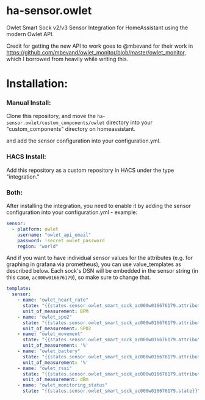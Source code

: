 # ha-sensor.owlet
Owlet Smart Sock v2/v3 Sensor Integration for HomeAssistant using the modern Owlet API.

Credit for getting the new API to work goes to @mbevand for their work in https://github.com/mbevand/owlet_monitor/blob/master/owlet_monitor, which I borrowed from heavily while writing this.

# Installation:
### Manual Install:
Clone this repository, and move the `ha-sensor.owlet/custom_components/owlet` directory into your "custom_components" directory on homeassistant.

 and add the sensor configuration into your configuration.yml.

### HACS Install:

Add this repository as a custom repository in HACS under the type "integration."

### Both:

After installing the integration, you need to enable it by adding the sensor configuration into your configuration.yml - example:
```yaml
sensor:
  - platform: owlet
    username: "owlet_api_email"
    password: !secret owlet_password
    region: "world"
```
And if you want to have individual sensor values for the attributes (e.g. for graphing in grafana via prometheus), you can use value_templates as described below. Each sock's DSN will be embedded in the sensor string (in this case, `ac000w016676179`), so make sure to change that.
```yaml
template:
  sensor:
    - name: "owlet_heart_rate"
      state: "{{states.sensor.owlet_smart_sock_ac000w016676179.attributes.heart_rate}}"
      unit_of_measurement: BPM
    - name: "owlet_spo2"
      state: "{{states.sensor.owlet_smart_sock_ac000w016676179.attributes.oxygen_saturation}}"
      unit_of_measurement: SPO2
    - name: "owlet_movement"
      state: "{{states.sensor.owlet_smart_sock_ac000w016676179.attributes.movement}}"
      unit_of_measurement: '%'
    - name: "owlet_battery"
      state: "{{states.sensor.owlet_smart_sock_ac000w016676179.attributes.battery}}"
      unit_of_measurement: '%'
    - name: "owlet_rssi"
      state: "{{states.sensor.owlet_smart_sock_ac000w016676179.attributes.ble_rssi}}"
      unit_of_measurement: dBm
    - name: "owlet_monitoring_status"
      state: "{{states.sensor.owlet_smart_sock_ac000w016676179.state}}"
```
